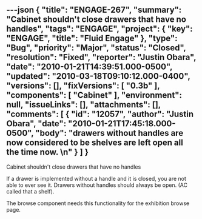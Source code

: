 ---json
{
  "title": "ENGAGE-267",
  "summary": "Cabinet shouldn't close drawers that have no handles",
  "tags": "ENGAGE",
  "project": {
    "key": "ENGAGE",
    "title": "Fluid Engage"
  },
  "type": "Bug",
  "priority": "Major",
  "status": "Closed",
  "resolution": "Fixed",
  "reporter": "Justin Obara",
  "date": "2010-01-21T14:39:51.000-0500",
  "updated": "2010-03-18T09:10:12.000-0400",
  "versions": [],
  "fixVersions": [
    "0.3b"
  ],
  "components": [
    "Cabinet"
  ],
  "environment": null,
  "issueLinks": [],
  "attachments": [],
  "comments": [
    {
      "id": "12057",
      "author": "Justin Obara",
      "date": "2010-01-21T17:45:18.000-0500",
      "body": "drawers without handles are now considered to be shelves are left open all the time now.&#x20;\n"
    }
  ]
}
---
Cabinet shouldn't close drawers that have no handles

If a drawer is implemented without a handle and it is closed, you are not able to ever see it. Drawers without handles should always be open. (AC called that a shelf).

The browse component needs this functionality for the exhibition browse page.

        